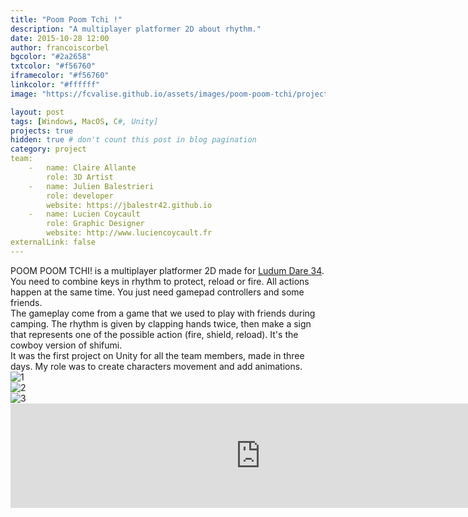 ```yaml
---
title: "Poom Poom Tchi !"
description: "A multiplayer platformer 2D about rhythm."
date: 2015-10-28 12:00
author: francoiscorbel
bgcolor: "#2a2658"
txtcolor: "#f56760"
iframecolor: "#f56760"
linkcolor: "#ffffff"
image: "https://fcvalise.github.io/assets/images/poom-poom-tchi/project.gif"

layout: post
tags: [Windows, MacOS, C#, Unity]
projects: true
hidden: true # don't count this post in blog pagination
category: project
team:
    -   name: Claire Allante
        role: 3D Artist
    -   name: Julien Balestrieri
        role: developer
        website: https://jbalestr42.github.io
    -   name: Lucien Coycault
        role: Graphic Designer
        website: http://www.luciencoycault.fr
externalLink: false
---
```

<div class="text justify general-margin">
POOM POOM TCHI! is a multiplayer platformer 2D made for <a alt="http://ludumdare.com/compo/ludum-dare-34/" href="http://ludumdare.com/compo/ludum-dare-34/?action=preview&uid=66215" target="_blank">Ludum Dare 34</a>. 
You need to combine keys in rhythm 
to protect, reload or fire. All actions happen at the same time. You 
just need gamepad controllers and some friends.
</div>
<div class="text justify general-margin">
The gameplay come from a game that we used to play with friends during camping. 
The rhythm is given by clapping hands twice, then make a sign that represents one of
the possible action (fire, shield, reload). It's the cowboy version of shifumi.
</div>
<div class="text justify general-margin">
It was the first project on Unity for all the team members, made in three days. My role was to 
create characters movement and add animations.
</div>

<div class="general-margin">
<img src="{{ site.url}}/assets/images/poom-poom-tchi/gif_1.gif" alt="1" max-width="800">
</div>
<div class="general-margin">
<img src="{{ site.url}}/assets/images/poom-poom-tchi/gif_2.gif" alt="2" max-width="800">
</div>
<div class="general-margin">
<img src="{{ site.url}}/assets/images/poom-poom-tchi/gif_3.gif" alt="3" max-width="800">
</div>

<div class="general-margin">
<iframe frameborder="0" src="https://itch.io/embed/47480?bg_color=f56760&amp;fg_color=ffffff&amp;link_color=2a2658&amp;border_color=2a2658" width="800" height="167"></iframe>
</div>
